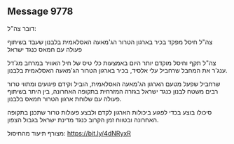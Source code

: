 ## Message 9778

דובר צה"ל:

צה"ל חיסל מפקד בכיר בארגון הטרור הג'מאעה האסלאמית בלבנון שעבד בשיתוף פעולה עם חמאס כנגד ישראל

צה"ל תקף וחיסל מוקדם יותר היום באמצעות כלי טיס של חיל האוויר במרחב מג'דל ענג'ר את המחבל שרחביל עלי אלסיד, בכיר בארגון הטרור הג'מאעה האסלאמית בלבנון.

שרחביל שפעל מטעם הארגון הג'מאעה האסלאמית, הוביל וקידם פיגועים ומתווי טרור רבים משטח לבנון כנגד ישראל בגזרה המזרחית בתקופה האחרונה, בין היתר בשיתוף פעולה עם שלוחת ארגון הטרור חמאס בלבנון.

סיכולו בוצע בכדי לפגוע ביכולות הארגון לקדם ולבצע פעולות טרור שתכנן בתקופה האחרונה ובטווח זמן הקרוב כנגד מדינת ישראל בגבול הצפון.

מצורף תיעוד מהחיסול: https://bit.ly/4dNRyxR

